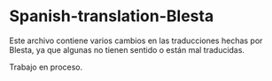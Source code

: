 # Spanish-translation-Blesta

Este archivo contiene varios cambios en las traducciones hechas por Blesta, ya que algunas no tienen sentido o están mal traducidas.

Trabajo en proceso.